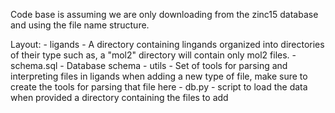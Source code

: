 
Code base is assuming we are only downloading from the zinc15 database
and using the file name structure.

Layout:
    - ligands     - A directory containing lingands organized into directories
                    of their type such as, a "mol2" directory will contain
                    only mol2 files.
    - schema.sql  - Database schema
    - utils       - Set of tools for parsing and interpreting files in ligands
                    when adding a new type of file, make sure to create 
                    the tools for parsing that file here
    - db.py       - script to load the data when provided a directory containing
                    the files to add
